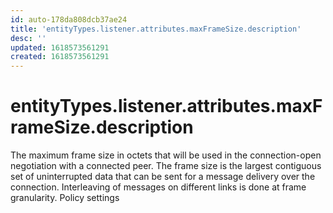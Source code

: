 ```yaml
---
id: auto-178da808dcb37ae24
title: 'entityTypes.listener.attributes.maxFrameSize.description'
desc: ''
updated: 1618573561291
created: 1618573561291
---
```

# entityTypes.listener.attributes.maxFrameSize.description

The maximum frame size in octets that will be used in the connection-open negotiation with a connected peer.  The frame size is the largest contiguous set of uninterrupted data that can be sent for a message delivery over the connection. Interleaving of messages on different links is done at frame granularity. Policy settings